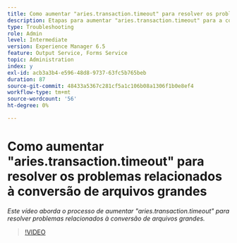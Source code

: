 ```yaml
---
title: Como aumentar "aries.transaction.timeout" para resolver os problemas relacionados à conversão de arquivos grandes
description: Etapas para aumentar "aries.transaction.timeout" para a conversão de arquivos grandes
type: Troubleshooting
role: Admin
level: Intermediate
version: Experience Manager 6.5
feature: Output Service, Forms Service
topic: Administration
index: y
exl-id: acb3a3b4-e596-48d8-9737-63fc5b765beb
duration: 87
source-git-commit: 48433a5367c281cf5a1c106b08a1306f1b0e8ef4
workflow-type: tm+mt
source-wordcount: '56'
ht-degree: 0%

---
```


# Como aumentar &quot;aries.transaction.timeout&quot; para resolver os problemas relacionados à conversão de arquivos grandes

*Este vídeo aborda o processo de aumentar &quot;aries.transaction.timeout&quot; para resolver problemas relacionados à conversão de arquivos grandes.*

>[!VIDEO](https://video.tv.adobe.com/v/3437826?quality=12&learn=on&captions=por_br)
